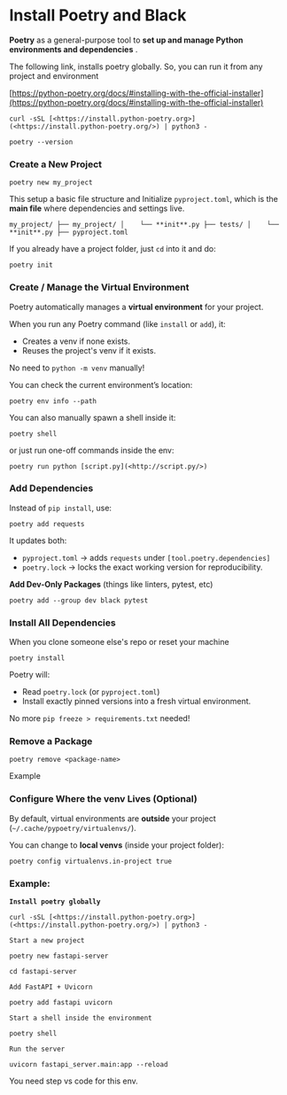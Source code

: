 # Install Poetry and Black

**Poetry** as a general-purpose tool to  **set up and manage Python environments and dependencies** .

The following link, installs poetry globally. So, you can run it from any project and environment

[https://python-poetry.org/docs/#installing-with-the-official-installer](https://python-poetry.org/docs/#installing-with-the-official-installer)

`curl -sSL [<https://install.python-poetry.org>](<https://install.python-poetry.org/>) | python3 -`

`poetry --version`

### Create a New Project

`poetry new my_project`

This setup a basic file structure and Initialize `pyproject.toml`, which is the **main file** where dependencies and settings live.

`my_project/ ├── my_project/ │    └── **init**.py ├── tests/ │    └── **init**.py ├── pyproject.toml`

If you already have a project folder, just `cd` into it and do:

`poetry init`

### Create / Manage the Virtual Environment

Poetry automatically manages a **virtual environment** for your project.

When you run any Poetry command (like `install` or `add`), it:

* Creates a venv if none exists.
* Reuses the project's venv if it exists.

No need to `python -m venv` manually!

You can check the current environment’s location:

`poetry env info --path`

You can also manually spawn a shell inside it:

`poetry shell`

or just run one-off commands inside the env:

`poetry run python [script.py](<http://script.py/>)`

### Add Dependencies

Instead of `pip install`, use:

`poetry add requests`

It updates both:

* `pyproject.toml` → adds `requests` under `[tool.poetry.dependencies]`
* `poetry.lock` → locks the exact working version for reproducibility.

**Add Dev-Only Packages** (things like linters, pytest, etc)

`poetry add --group dev black pytest`

### Install All Dependencies

When you clone someone else's repo or reset your machine

`poetry install`

Poetry will:

* Read `poetry.lock` (or `pyproject.toml`)
* Install exactly pinned versions into a fresh virtual environment.

No more `pip freeze > requirements.txt` needed!

### Remove a Package

`poetry remove <package-name>`

Example

### Configure Where the venv Lives (Optional)

By default, virtual environments are **outside** your project (`~/.cache/pypoetry/virtualenvs/`).

You can change to **local venvs** (inside your project folder):

`poetry config virtualenvs.in-project true`

### Example:

**`Install poetry globally`**

`curl -sSL [<https://install.python-poetry.org>](<https://install.python-poetry.org/>) | python3 -`

`Start a new project`

`poetry new fastapi-server`

`cd fastapi-server`

`Add FastAPI + Uvicorn`

`poetry add fastapi uvicorn`

`Start a shell inside the environment`

`poetry shell`

`Run the server`

`uvicorn fastapi_server.main:app --reload`

You need step vs code for this env.
